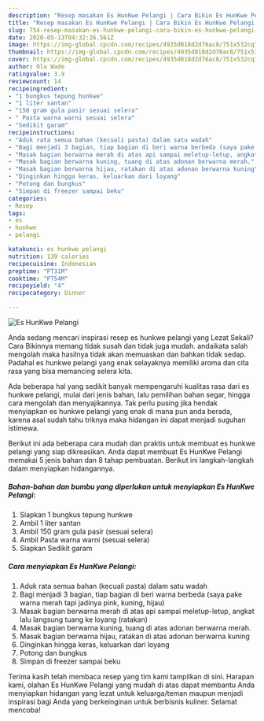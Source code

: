 ```yaml
---
description: "Resep masakan Es HunKwe Pelangi | Cara Bikin Es HunKwe Pelangi Yang Enak Banget"
title: "Resep masakan Es HunKwe Pelangi | Cara Bikin Es HunKwe Pelangi Yang Enak Banget"
slug: 754-resep-masakan-es-hunkwe-pelangi-cara-bikin-es-hunkwe-pelangi-yang-enak-banget
date: 2020-05-13T04:32:26.561Z
image: https://img-global.cpcdn.com/recipes/4935d818d2d76ac8/751x532cq70/es-hunkwe-pelangi-foto-resep-utama.jpg
thumbnail: https://img-global.cpcdn.com/recipes/4935d818d2d76ac8/751x532cq70/es-hunkwe-pelangi-foto-resep-utama.jpg
cover: https://img-global.cpcdn.com/recipes/4935d818d2d76ac8/751x532cq70/es-hunkwe-pelangi-foto-resep-utama.jpg
author: Ola Wade
ratingvalue: 3.9
reviewcount: 14
recipeingredient:
- "1 bungkus tepung hunkwe"
- "1 liter santan"
- "150 gram gula pasir sesuai selera"
- " Pasta warna warni sesuai selera"
- "Sedikit garam"
recipeinstructions:
- "Aduk rata semua bahan (kecuali pasta) dalam satu wadah"
- "Bagi menjadi 3 bagian, tiap bagian di beri warna berbeda (saya pake warna merah tapi jadinya pink, kuning, hijau)"
- "Masak bagian berwarna merah di atas api sampai meletup-letup, angkat lalu langsung tuang ke loyang (ratakan)"
- "Masak bagian berwarna kuning, tuang di atas adonan berwarna merah."
- "Masak bagian berwarna hijau, ratakan di atas adonan berwarna kuning"
- "Dinginkan hingga keras, keluarkan dari loyang"
- "Potong dan bungkus"
- "Simpan di freezer sampai beku"
categories:
- Resep
tags:
- es
- hunkwe
- pelangi

katakunci: es hunkwe pelangi 
nutrition: 139 calories
recipecuisine: Indonesian
preptime: "PT31M"
cooktime: "PT54M"
recipeyield: "4"
recipecategory: Dinner

---
```



![Es HunKwe Pelangi](https://img-global.cpcdn.com/recipes/4935d818d2d76ac8/751x532cq70/es-hunkwe-pelangi-foto-resep-utama.jpg)

Anda sedang mencari inspirasi resep es hunkwe pelangi yang Lezat Sekali? Cara Bikinnya memang tidak susah dan tidak juga mudah. andaikata salah mengolah maka hasilnya tidak akan memuaskan dan bahkan tidak sedap. Padahal es hunkwe pelangi yang enak selayaknya memiliki aroma dan cita rasa yang bisa memancing selera kita.

Ada beberapa hal yang sedikit banyak mempengaruhi kualitas rasa dari es hunkwe pelangi, mulai dari jenis bahan, lalu pemilihan bahan segar, hingga cara mengolah dan menyajikannya. Tak perlu pusing jika hendak menyiapkan es hunkwe pelangi yang enak di mana pun anda berada, karena asal sudah tahu triknya maka hidangan ini dapat menjadi suguhan istimewa.




Berikut ini ada beberapa cara mudah dan praktis untuk membuat es hunkwe pelangi yang siap dikreasikan. Anda dapat membuat Es HunKwe Pelangi memakai 5 jenis bahan dan 8 tahap pembuatan. Berikut ini langkah-langkah dalam menyiapkan hidangannya.

<!--inarticleads1-->

##### Bahan-bahan dan bumbu yang diperlukan untuk menyiapkan Es HunKwe Pelangi:

1. Siapkan 1 bungkus tepung hunkwe
1. Ambil 1 liter santan
1. Ambil 150 gram gula pasir (sesuai selera)
1. Ambil  Pasta warna warni (sesuai selera)
1. Siapkan Sedikit garam




<!--inarticleads2-->

##### Cara menyiapkan Es HunKwe Pelangi:

1. Aduk rata semua bahan (kecuali pasta) dalam satu wadah
1. Bagi menjadi 3 bagian, tiap bagian di beri warna berbeda (saya pake warna merah tapi jadinya pink, kuning, hijau)
1. Masak bagian berwarna merah di atas api sampai meletup-letup, angkat lalu langsung tuang ke loyang (ratakan)
1. Masak bagian berwarna kuning, tuang di atas adonan berwarna merah.
1. Masak bagian berwarna hijau, ratakan di atas adonan berwarna kuning
1. Dinginkan hingga keras, keluarkan dari loyang
1. Potong dan bungkus
1. Simpan di freezer sampai beku




Terima kasih telah membaca resep yang tim kami tampilkan di sini. Harapan kami, olahan Es HunKwe Pelangi yang mudah di atas dapat membantu Anda menyiapkan hidangan yang lezat untuk keluarga/teman maupun menjadi inspirasi bagi Anda yang berkeinginan untuk berbisnis kuliner. Selamat mencoba!
